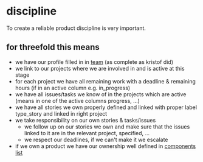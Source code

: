# discipline

To create a reliable product discipline is very important.

## for threefold this means

- we have our profile filled in in [team](wiki/team/team.md) (as complete as kristof did)
- we link to our projects where we are involved in and is active at this stage
- for each project we have all remaining work with a deadline & remaining hours (if in an active column e.g. in_progress)
- we have all issues/tasks we know of in the projects which are active (means in one of the active columns progress, ...)
- we have all stories we own properly defined and linked with proper label type_story and linked in right project
- we take responsibility on our own stories & tasks/issues
    - we follow up on our stories we own and make sure that the issues linked to it are in the relevant project, specified, ...
    - we respect our deadlines, if we can't make it we escalate
- if we own a product we have our ownership well defined in [components list](wiki/components/components_overview.md) 

